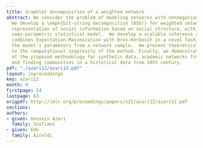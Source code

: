 ```yaml
---
title: Graphlet decomposition of a weighted network
abstract: We consider the problem of modeling networks with nonnegative edge weights.
  We develop a \emph{bit-string decomposition (BSD)} for weighted networks, a new
  representation of social information based on social structure, with an underlying
  semi-parametric statistical model.  We develop a scalable inference algorithm, which
  combines Expectation-Maximization with Bron-Kerbosch in a novel fashion, for estimating
  the model's parameters from a network sample.  We present theoretical descriptions
  to the computational complexity of the method. Finally, we demonstrate the performance
  of the proposed methodology for synthetic data, academic networks from Facebook
  and finding communities in a historical data from 19th century.
pdf: "./azari12/azari12.pdf"
layout: inproceedings
key: azari12
month: 0
firstpage: 54
lastpage: 63
origpdf: http://jmlr.org/proceedings/papers/v22/azari12/azari12.pdf
sections: 
authors:
- given: Hossein Azari
  family: Soufiani
- given: Edo
  family: Airoldi
---
```

